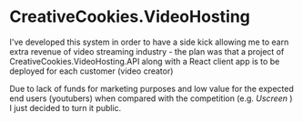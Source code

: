 # CreativeCookies.VideoHosting

I've developed this system in order to have a side kick allowing me to earn extra revenue of video streaming industry - the plan was that a project of CreativeCookies.VideoHosting.API along with a React client app is to be deployed for each customer (video creator)

Due to lack of funds for marketing purposes and low value for the expected end users (youtubers) when compared with the competition (e.g. *Uscreen* ) I just decided to turn it public. 
